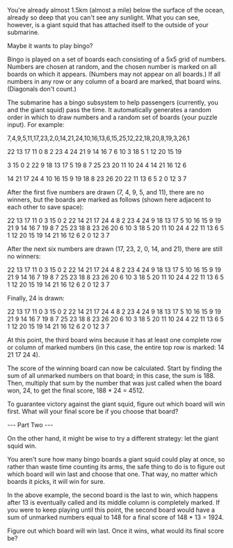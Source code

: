You're already almost 1.5km (almost a mile) below the surface of the ocean, already so deep that you can't see any sunlight. What you can see, however, is a giant squid that has attached itself to the outside of your submarine.

Maybe it wants to play bingo?

Bingo is played on a set of boards each consisting of a 5x5 grid of numbers. Numbers are chosen at random, and the chosen number is marked on all boards on which it appears. (Numbers may not appear on all boards.) If all numbers in any row or any column of a board are marked, that board wins. (Diagonals don't count.)

The submarine has a bingo subsystem to help passengers (currently, you and the giant squid) pass the time. It automatically generates a random order in which to draw numbers and a random set of boards (your puzzle input). For example:

7,4,9,5,11,17,23,2,0,14,21,24,10,16,13,6,15,25,12,22,18,20,8,19,3,26,1

22 13 17 11 0
8 2 23 4 24
21 9 14 16 7
6 10 3 18 5
1 12 20 15 19

3 15 0 2 22
9 18 13 17 5
19 8 7 25 23
20 11 10 24 4
14 21 16 12 6

14 21 17 24 4
10 16 15 9 19
18 8 23 26 20
22 11 13 6 5
2 0 12 3 7

After the first five numbers are drawn (7, 4, 9, 5, and 11), there are no winners, but the boards are marked as follows (shown here adjacent to each other to save space):

22 13 17 11 0 3 15 0 2 22 14 21 17 24 4
8 2 23 4 24 9 18 13 17 5 10 16 15 9 19
21 9 14 16 7 19 8 7 25 23 18 8 23 26 20
6 10 3 18 5 20 11 10 24 4 22 11 13 6 5
1 12 20 15 19 14 21 16 12 6 2 0 12 3 7

After the next six numbers are drawn (17, 23, 2, 0, 14, and 21), there are still no winners:

22 13 17 11 0 3 15 0 2 22 14 21 17 24 4
8 2 23 4 24 9 18 13 17 5 10 16 15 9 19
21 9 14 16 7 19 8 7 25 23 18 8 23 26 20
6 10 3 18 5 20 11 10 24 4 22 11 13 6 5
1 12 20 15 19 14 21 16 12 6 2 0 12 3 7

Finally, 24 is drawn:

22 13 17 11 0 3 15 0 2 22 14 21 17 24 4
8 2 23 4 24 9 18 13 17 5 10 16 15 9 19
21 9 14 16 7 19 8 7 25 23 18 8 23 26 20
6 10 3 18 5 20 11 10 24 4 22 11 13 6 5
1 12 20 15 19 14 21 16 12 6 2 0 12 3 7

At this point, the third board wins because it has at least one complete row or column of marked numbers (in this case, the entire top row is marked: 14 21 17 24 4).

The score of the winning board can now be calculated. Start by finding the sum of all unmarked numbers on that board; in this case, the sum is 188. Then, multiply that sum by the number that was just called when the board won, 24, to get the final score, 188 \* 24 = 4512.

To guarantee victory against the giant squid, figure out which board will win first. What will your final score be if you choose that board?

--- Part Two ---

On the other hand, it might be wise to try a different strategy: let the giant squid win.

You aren't sure how many bingo boards a giant squid could play at once, so rather than waste time counting its arms, the safe thing to do is to figure out which board will win last and choose that one. That way, no matter which boards it picks, it will win for sure.

In the above example, the second board is the last to win, which happens after 13 is eventually called and its middle column is completely marked. If you were to keep playing until this point, the second board would have a sum of unmarked numbers equal to 148 for a final score of 148 \* 13 = 1924.

Figure out which board will win last. Once it wins, what would its final score be?
